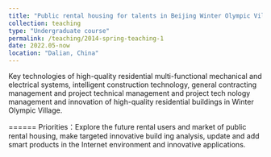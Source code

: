 ```yaml
---
title: "Public rental housing for talents in Beijing Winter Olympic Village"
collection: teaching
type: "Undergraduate course"
permalink: /teaching/2014-spring-teaching-1
date: 2022.05-now
location: "Dalian, China"
---
```


Key technologies of high-quality residential multi-functional mechanical and electrical systems, intelligent construction technology, 
general contracting management and project technical management and project tech nology management and innovation of high-quality 
residential buildings in Winter Olympic Village.

======
Priorities：Explore the future rental users and market of public rental housing, make targeted innovative build ing analysis, update 
and add smart products in the Internet environment and innovative applications.
